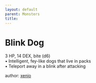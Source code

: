 ```yaml
---
layout: default
parent: Monsters
title:
---
```

# Blink Dog
3 HP, 14 DEX, bite (d6)    
• Intelligent, fey-like dogs that live in packs  
• Teleport away in a blink after attacking  

author: [xenio](https://xenioinabottle.blogspot.com/2021/02/classic-monsters-for-cairnito-part-1.html)
